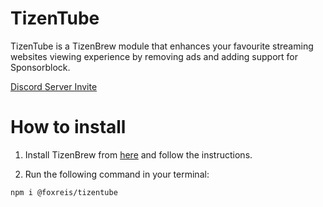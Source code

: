 # TizenTube

TizenTube is a TizenBrew module that enhances your favourite streaming websites viewing experience by removing ads and adding support for Sponsorblock.

[Discord Server Invite](https://discord.gg/m2P7v8Y2qR)

# How to install

1. Install TizenBrew from [here](https://github.com/reisxd/TizenBrew) and follow the instructions.

2. Run the following command in your terminal:
```sh
npm i @foxreis/tizentube
```